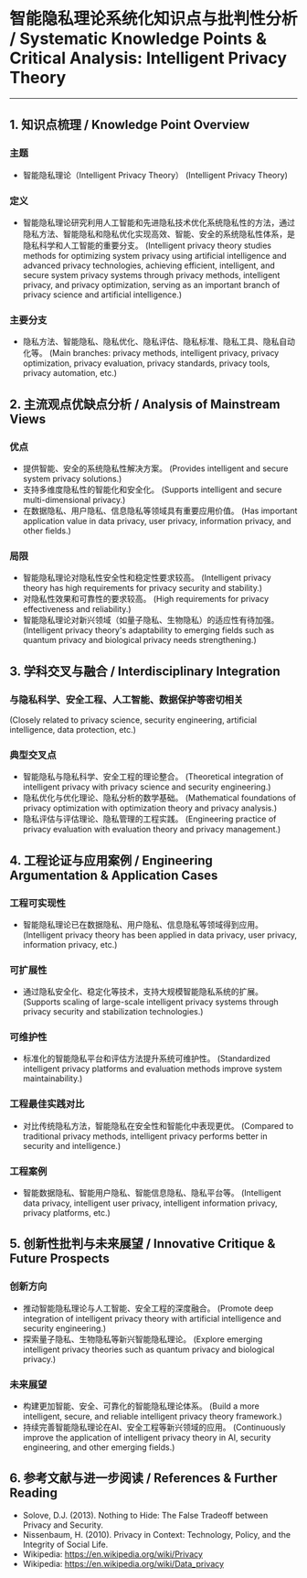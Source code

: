 # 智能隐私理论系统化知识点与批判性分析 / Systematic Knowledge Points & Critical Analysis: Intelligent Privacy Theory

---

## 1. 知识点梳理 / Knowledge Point Overview

### 主题

- 智能隐私理论（Intelligent Privacy Theory）
  (Intelligent Privacy Theory)

### 定义

- 智能隐私理论研究利用人工智能和先进隐私技术优化系统隐私性的方法，通过隐私方法、智能隐私和隐私优化实现高效、智能、安全的系统隐私性体系，是隐私科学和人工智能的重要分支。
  (Intelligent privacy theory studies methods for optimizing system privacy using artificial intelligence and advanced privacy technologies, achieving efficient, intelligent, and secure system privacy systems through privacy methods, intelligent privacy, and privacy optimization, serving as an important branch of privacy science and artificial intelligence.)

### 主要分支

- 隐私方法、智能隐私、隐私优化、隐私评估、隐私标准、隐私工具、隐私自动化等。
  (Main branches: privacy methods, intelligent privacy, privacy optimization, privacy evaluation, privacy standards, privacy tools, privacy automation, etc.)

## 2. 主流观点优缺点分析 / Analysis of Mainstream Views

### 优点

- 提供智能、安全的系统隐私性解决方案。
  (Provides intelligent and secure system privacy solutions.)
- 支持多维度隐私性的智能化和安全化。
  (Supports intelligent and secure multi-dimensional privacy.)
- 在数据隐私、用户隐私、信息隐私等领域具有重要应用价值。
  (Has important application value in data privacy, user privacy, information privacy, and other fields.)

### 局限

- 智能隐私理论对隐私性安全性和稳定性要求较高。
  (Intelligent privacy theory has high requirements for privacy security and stability.)
- 对隐私性效果和可靠性的要求较高。
  (High requirements for privacy effectiveness and reliability.)
- 智能隐私理论对新兴领域（如量子隐私、生物隐私）的适应性有待加强。
  (Intelligent privacy theory's adaptability to emerging fields such as quantum privacy and biological privacy needs strengthening.)

## 3. 学科交叉与融合 / Interdisciplinary Integration

### 与隐私科学、安全工程、人工智能、数据保护等密切相关

  (Closely related to privacy science, security engineering, artificial intelligence, data protection, etc.)

### 典型交叉点

- 智能隐私与隐私科学、安全工程的理论整合。
  (Theoretical integration of intelligent privacy with privacy science and security engineering.)
- 隐私优化与优化理论、隐私分析的数学基础。
  (Mathematical foundations of privacy optimization with optimization theory and privacy analysis.)
- 隐私评估与评估理论、隐私管理的工程实践。
  (Engineering practice of privacy evaluation with evaluation theory and privacy management.)

## 4. 工程论证与应用案例 / Engineering Argumentation & Application Cases

### 工程可实现性

- 智能隐私理论已在数据隐私、用户隐私、信息隐私等领域得到应用。
  (Intelligent privacy theory has been applied in data privacy, user privacy, information privacy, etc.)

### 可扩展性

- 通过隐私安全化、稳定化等技术，支持大规模智能隐私系统的扩展。
  (Supports scaling of large-scale intelligent privacy systems through privacy security and stabilization technologies.)

### 可维护性

- 标准化的智能隐私平台和评估方法提升系统可维护性。
  (Standardized intelligent privacy platforms and evaluation methods improve system maintainability.)

### 工程最佳实践对比

- 对比传统隐私方法，智能隐私在安全性和智能化中表现更优。
  (Compared to traditional privacy methods, intelligent privacy performs better in security and intelligence.)

### 工程案例

- 智能数据隐私、智能用户隐私、智能信息隐私、隐私平台等。
  (Intelligent data privacy, intelligent user privacy, intelligent information privacy, privacy platforms, etc.)

## 5. 创新性批判与未来展望 / Innovative Critique & Future Prospects

### 创新方向

- 推动智能隐私理论与人工智能、安全工程的深度融合。
  (Promote deep integration of intelligent privacy theory with artificial intelligence and security engineering.)
- 探索量子隐私、生物隐私等新兴智能隐私理论。
  (Explore emerging intelligent privacy theories such as quantum privacy and biological privacy.)

### 未来展望

- 构建更加智能、安全、可靠化的智能隐私理论体系。
  (Build a more intelligent, secure, and reliable intelligent privacy theory framework.)
- 持续完善智能隐私理论在AI、安全工程等新兴领域的应用。
  (Continuously improve the application of intelligent privacy theory in AI, security engineering, and other emerging fields.)

## 6. 参考文献与进一步阅读 / References & Further Reading

- Solove, D.J. (2013). Nothing to Hide: The False Tradeoff between Privacy and Security.
- Nissenbaum, H. (2010). Privacy in Context: Technology, Policy, and the Integrity of Social Life.
- Wikipedia: <https://en.wikipedia.org/wiki/Privacy>
- Wikipedia: <https://en.wikipedia.org/wiki/Data_privacy>
